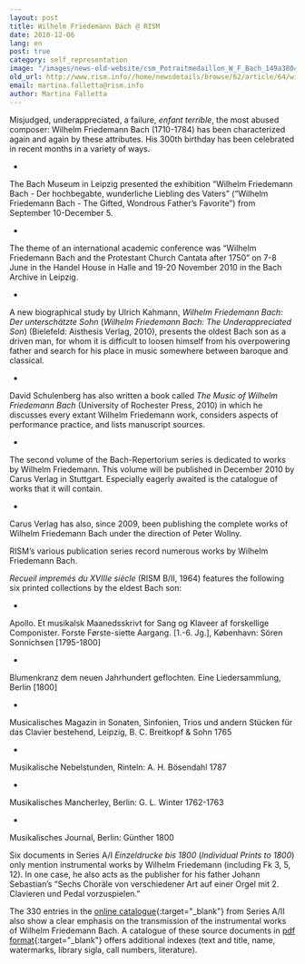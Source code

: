 ```yaml
---
layout: post
title: Wilhelm Friedemann Bach @ RISM
date: 2010-12-06
lang: en
post: true
category: self_representation
image: "/images/news-old-website/csm_Potraitmedaillon_W_F_Bach_149a3804dc.jpg"
old_url: http://www.rism.info//home/newsdetails/browse/62/article/64/wilhelm-friedemann-bach-rism.html
email: martina.falletta@rism.info
author: Martina Falletta
---
```


Misjudged, underappreciated, a failure, _enfant terrible_, the most abused composer: Wilhelm Friedemann Bach (1710-1784) has been characterized again and again by these attributes. His 300th birthday has been celebrated in recent months in a variety of ways.

-

The Bach Museum in Leipzig presented the exhibition “Wilhelm Friedemann Bach - Der hochbegabte, wunderliche Liebling des Vaters” (“Wilhelm Friedemann Bach - The Gifted, Wondrous Father’s Favorite”) from September 10-December 5.

-

The theme of an international academic conference was “Wilhelm Friedemann Bach and the Protestant Church Cantata after 1750” on 7-8 June in the Handel House in Halle and 19-20 November 2010 in the Bach Archive in Leipzig.

-

A new biographical study by Ulrich Kahmann, _Wilhelm Friedemann Bach:_ _Der unterschätzte Sohn_ (_Wilhelm Friedemann Bach: The Underappreciated Son_) (Bielefeld: Aisthesis Verlag, 2010), presents the oldest Bach son as a driven man, for whom it is difficult to loosen himself from his overpowering father and search for his place in music somewhere between baroque and classical.

-

David Schulenberg has also written a book called _The Music of Wilhelm Friedemann Bach_ (University of Rochester Press, 2010) in which he discusses every extant Wilhelm Friedemann work, considers aspects of performance practice, and lists manuscript sources.

-

The second volume of the Bach-Repertorium series is dedicated to works by Wilhelm Friedemann. This volume will be published in December 2010 by Carus Verlag in Stuttgart. Especially eagerly awaited is the catalogue of works that it will contain.

-

Carus Verlag has also, since 2009, been publishing the complete works of Wilhelm Friedemann Bach under the direction of Peter Wollny.

RISM’s various publication series record numerous works by Wilhelm Friedemann Bach.

_Recueil impremés du XVIIIe siècle_ (RISM B/II, 1964) features the following six printed collections by the eldest Bach son:


-

Apollo. Et musikalsk Maanedsskrivt for Sang og Klaveer af forskellige Componister. Forste Første-siette Aargang. [1.-6. Jg.], København: Sören Sonnichsen [1795-1800]

-

Blumenkranz dem neuen Jahrhundert geflochten. Eine Liedersammlung, Berlin [1800]

-

Musicalisches Magazin in Sonaten, Sinfonien, Trios und andern Stücken für das Clavier bestehend, Leipzig, B. C. Breitkopf & Sohn 1765

-

Musikalische Nebelstunden, Rinteln: A. H. Bösendahl 1787

-

Musikalisches Mancherley, Berlin: G. L. Winter 1762-1763

-

Musikalisches Journal, Berlin: Günther 1800


Six documents in Series A/I _Einzeldrucke bis 1800_ (_Individual Prints to 1800_) only mention instrumental works by Wilhelm Friedemann (including Fk 3, 5, 12). In one case, he also acts as the publisher for his father Johann Sebastian’s “Sechs Choräle von verschiedener Art auf einer Orgel mit 2. Clavieren und Pedal vorzuspielen.”

The 330 entries in the [online catalogue](https://opac.rism.info/search?View=rism&author=Wilhelm+Friedemann+Bach){:target="_blank"} from Series A/II also show a clear emphasis on the transmission of the instrumental works of Wilhelm Friedemann Bach. A catalogue of these source documents in [pdf format](/resources-old-website/community-content/Zentralredaktion/Wilhelm_Friedemann_Bach-Katalog.pdf){:target="_blank"} offers additional indexes (text and title, name, watermarks, library sigla, call numbers, literature).